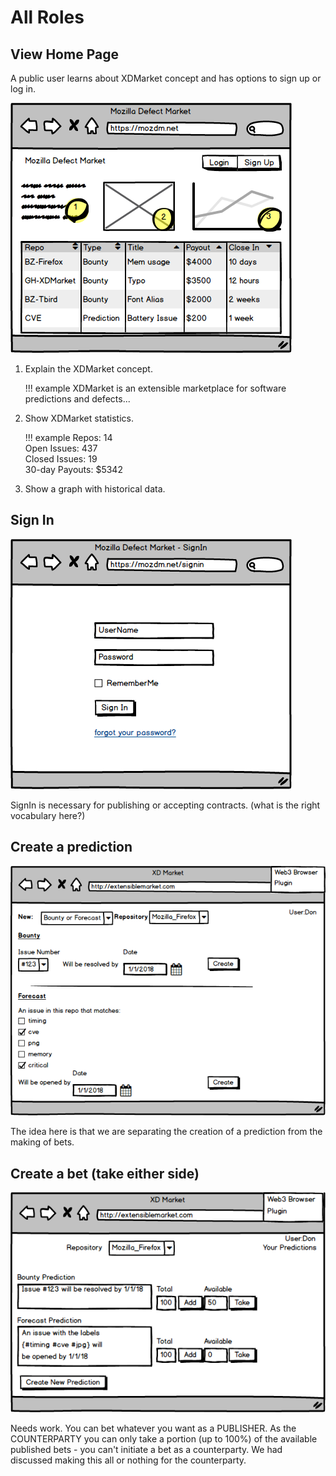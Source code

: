 # All Roles

## View Home Page

A public user learns about XDMarket concept and has options to
sign up or log in.

![Create](/img/_HomePage.png)

1. Explain the XDMarket concept.  

    !!! example
        XDMarket is an extensible marketplace for software predictions
        and defects...

2. Show XDMarket statistics.

    !!! example
        Repos: 14<br/>
        Open Issues: 437<br/>
        Closed Issues: 19</br>
        30-day Payouts: $5342</br>

3. Show a graph with historical data.

## Sign In

![SignIn](/img/_SignIn.png)

SignIn is necessary for publishing or accepting contracts.  (what is the right vocabulary
here?)

## Create a prediction

![Make Predictions](/img/_make_predictions.png)

The idea here is that we are separating the creation of a prediction from the making of bets.

## Create a bet (take either side)

![Make a Bet](/img/_make_bets.png)

Needs work. You can bet whatever you want as a PUBLISHER.  As the COUNTERPARTY you can only take a portion (up to 100%) of the available published bets - you can't initiate a bet as a counterparty.  We had discussed making this all or nothing for the counterparty.


